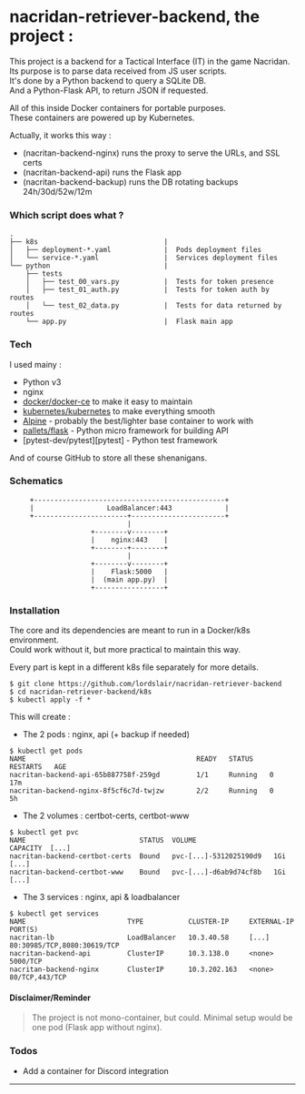 # nacridan-retriever-backend, the project :

This project is a backend for a Tactical Interface (IT) in the game Nacridan.  
Its purpose is to parse data received from JS user scripts.  
It's done by a Python backend to query a SQLite DB.  
And a Python-Flask API, to return JSON if requested.  

All of this inside Docker containers for portable purposes.  
These containers are powered up by Kubernetes.  

Actually, it works this way :

 - (nacritan-backend-nginx)      runs the proxy to serve the URLs, and SSL certs
 - (nacritan-backend-api)        runs the Flask app
 - (nacritan-backend-backup)     runs the DB rotating backups 24h/30d/52w/12m

### Which script does what ?

```
.
├── k8s                               |  
│   ├── deployment-*.yaml             |  Pods deployment files
│   └── service-*.yaml                |  Services deployment files
└── python                            |  
    ├── tests
    │   ├── test_00_vars.py           |  Tests for token presence
    │   ├── test_01_auth.py           |  Tests for token auth by routes
    │   └── test_02_data.py           |  Tests for data returned by routes
    └── app.py                        |  Flask main app
```

### Tech

I used mainy :

* Python v3
* nginx
* [docker/docker-ce][docker] to make it easy to maintain
* [kubernetes/kubernetes][kubernetes] to make everything smooth
* [Alpine][alpine] - probably the best/lighter base container to work with
* [pallets/flask][flask] - Python micro framework for building API
* [pytest-dev/pytest][pytest] - Python test framework

And of course GitHub to store all these shenanigans.

### Schematics

```
     +-----------------------------------------------+
     |                  LoadBalancer:443             |
     +-----------------------+-----------------------+
                             |
                    +--------v--------+
                    |    nginx:443    |
                    +--------+--------+
                             |
                    +--------v--------+
                    |    Flask:5000   |
                    |  (main app.py)  |
                    +-----------------+
```

### Installation

The core and its dependencies are meant to run in a Docker/k8s environment.  
Could work without it, but more practical to maintain this way.  

Every part is kept in a different k8s file separately for more details.  

```
$ git clone https://github.com/lordslair/nacridan-retriever-backend
$ cd nacridan-retriever-backend/k8s
$ kubectl apply -f *
```

This will create :
- The 2 pods : nginx, api (+ backup if needed)

```
$ kubectl get pods
NAME                                          READY   STATUS    RESTARTS   AGE
nacritan-backend-api-65b887758f-259gd         1/1     Running   0          17m
nacritan-backend-nginx-8f5cf6c7d-twjzw        2/2     Running   0          5h
```

- The 2 volumes : certbot-certs, certbot-www

```
$ kubectl get pvc
NAME                            STATUS  VOLUME                   CAPACITY  [...]
nacritan-backend-certbot-certs  Bound   pvc-[...]-5312025190d9   1Gi       [...]
nacritan-backend-certbot-www    Bound   pvc-[...]-d6ab9d74cf8b   1Gi       [...]
```

- The 3 services : nginx, api & loadbalancer

```
$ kubectl get services
NAME                         TYPE           CLUSTER-IP     EXTERNAL-IP  PORT(S)
nacritan-lb                  LoadBalancer   10.3.40.58     [...]        80:30985/TCP,8080:30619/TCP
nacritan-backend-api         ClusterIP      10.3.138.0     <none>       5000/TCP
nacritan-backend-nginx       ClusterIP      10.3.202.163   <none>       80/TCP,443/TCP
```

#### Disclaimer/Reminder

>The project is not mono-container, but could. Minimal setup would be one pod (Flask app without nginx).  

### Todos

 - Add a container for Discord integration

---
   [kubernetes]: <https://github.com/kubernetes/kubernetes>
   [docker]: <https://github.com/docker/docker-ce>
   [alpine]: <https://github.com/alpinelinux>
   [flask]: <https://github.com/pallets/flask>
   [pytst]: <https://github.com/pytest-dev/pytest>
